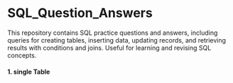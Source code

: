 # SQL_Question_Answers
This repository contains SQL practice questions and answers, including queries for creating tables, inserting data, updating records, and retrieving results with conditions and joins. Useful for learning and revising SQL concepts.
#### 1. single Table 
